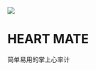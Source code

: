 ![](https://img.vim-cn.com/3f/8153dc97b2e4d84e8973f198962b61fa6831ba.png)

# HEART MATE

简单易用的掌上心率计
